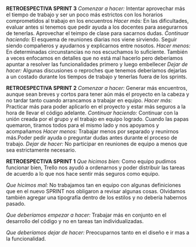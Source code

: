 ﻿**RETROESPECTIVA SPRINT 3**
*Comenzar a hacer:* Intentar aprovechar más el tiempo de trabajo y ser un poco más estrictos con los horarios comprometidos al trabajo en los encuentros
*Hacer más:* En las dificultades, evaluar antes si tenemos que pedir ayuda a los docentes para asegurarnos de tenerlas. Aprovechar el teimpo de clase para sacarnos dudas.
*Continuar haciendo:* El esquema de reuniones diarias nos viene sirviendo. Seguir siendo compañeros y ayudarnos y explicarnos entre nosotos.
*Hacer menos:* En determinadas circunstancias no nos escuchamos lo suficiente. También a veces enfocamos en detalles que no está mal hacerlo pero deberíamos apuntar a resolver las funcionalidades primero y luego embellecer
*Dejar de hacer:* Algunas discusiones o reproches que tenemos deberíamos dejarlas a un costado durante los tiempos de trabajo y tenerlas fuera de los sprints. 


**RETROESPECTIVA SPRINT 2**
*Comenzar a hacer:* Generar más encuentros, aunque sean breves y cortos para tener aún más el proyecto en la cabeza y no tardar tanto cuando arrancamos a trabajar en equipo.
*Hacer más:* Practicar más para poder aplicarlo en el proyecto y estar más seguros a la hora de llevar el código adelante.
*Continuar haciendo:* Continuar con la unión creada por el grupo y el trabajo en equipo logrado. Cuando las papas quemaron, tiramos todos para el mismo lado y nos apoyamos y acompañamos
*Hacer menos:* Trabajar menos por separado y reunirnos más.Poder pedir ayuda o preguntar dudas antes durante el proceso de trabajo.
*Dejar de hacer:* No participar en reuniones de equipo a menos que sea estrictamente necesario.

**RETROESPECTIVA SPRINT 1**
*Que hicimos bien:* Como equipo pudimos funcionar bien, Trello nos ayudó a ordenarnos y poder distribuir las tareas de acuerdo a lo que nos hace sentir más seguros como equipo.

*Que hicimos mal:* No trabajamos tan en equipo con algunas definiciones que en el nuevo SPRINT nos obligaron a revisar algunas cosas. Olvidamos también agregar una tipografía dentro de los estilos y no debería habernos pasado.

*Que deberíamos empezar a hacer:* Trabajar más en conjunto en el desarrollo del código y no en tareas tan individualizadas.

*Que deberíamos dejar de hacer:* Preocuparnos tanto en el diseño e ir mas a la funcionalidad.


